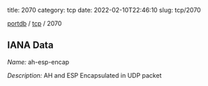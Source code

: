 title: 2070
category: tcp
date: 2022-02-10T22:46:10
slug: tcp/2070

[portdb](/) / [tcp](/category/tcp.html) / 2070


## IANA Data

_Name:_ ah-esp-encap

_Description:_ AH and ESP Encapsulated in UDP packet

